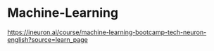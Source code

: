 # Machine-Learning
https://ineuron.ai/course/machine-learning-bootcamp-tech-neuron-english?source=learn_page
